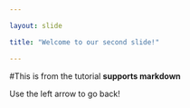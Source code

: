 ```yaml
---

layout: slide

title: "Welcome to our second slide!"

---
```


#This is from the tutorial
**supports markdown**

Use the left arrow to go back!
